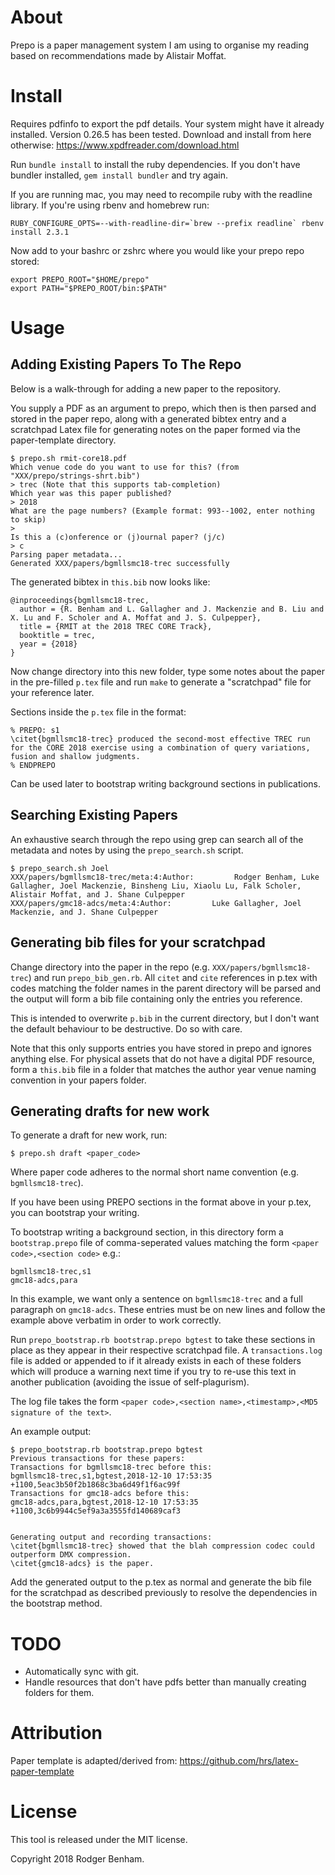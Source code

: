 # About

Prepo is a paper management system I am using to organise my reading based
on recommendations made by Alistair Moffat.

# Install

Requires pdfinfo to export the pdf details. 
Your system might have it already installed. Version 0.26.5 has been tested.
Download and install from here otherwise:
https://www.xpdfreader.com/download.html

Run `bundle install` to install the ruby dependencies.
If you don't have bundler installed, `gem install bundler` and try again.

If you are running mac, you may need to recompile ruby with the
readline library.
If you're using rbenv and homebrew run:
```
RUBY_CONFIGURE_OPTS=--with-readline-dir=`brew --prefix readline` rbenv install 2.3.1
```

Now add to your bashrc or zshrc where you would like your prepo repo stored:
```
export PREPO_ROOT="$HOME/prepo"
export PATH="$PREPO_ROOT/bin:$PATH"
```

# Usage

## Adding Existing Papers To The Repo

Below is a walk-through for adding a new paper to the repository.

You supply a PDF as an argument to prepo, which then is then parsed and stored
in the paper repo, along with a generated bibtex entry and a scratchpad Latex file for 
generating notes on the paper formed via the paper-template directory. 

```
$ prepo.sh rmit-core18.pdf
Which venue code do you want to use for this? (from "XXX/prepo/strings-shrt.bib")
> trec (Note that this supports tab-completion)
Which year was this paper published?
> 2018
What are the page numbers? (Example format: 993--1002, enter nothing to skip)
>
Is this a (c)onference or (j)ournal paper? (j/c)
> c
Parsing paper metadata...
Generated XXX/papers/bgmllsmc18-trec successfully
```

The generated bibtex in `this.bib` now looks like:
```
@inproceedings{bgmllsmc18-trec,
  author = {R. Benham and L. Gallagher and J. Mackenzie and B. Liu and X. Lu and F. Scholer and A. Moffat and J. S. Culpepper},
  title = {RMIT at the 2018 TREC CORE Track},
  booktitle = trec,
  year = {2018}
}
```
Now change directory into this new folder, type some notes about the paper in the pre-filled `p.tex` file and run `make` to generate a "scratchpad" file for your reference later.

Sections inside the `p.tex` file in the format:
```
% PREPO: s1
\citet{bgmllsmc18-trec} produced the second-most effective TREC run for the CORE 2018 exercise using a combination of query variations, fusion and shallow judgments.
% ENDPREPO
```

Can be used later to bootstrap writing background sections in publications. 

## Searching Existing Papers

An exhaustive search through the repo using grep can search all of the metadata 
and notes by using the `prepo_search.sh` script.

```
$ prepo_search.sh Joel
XXX/papers/bgmllsmc18-trec/meta:4:Author:         Rodger Benham, Luke Gallagher, Joel Mackenzie, Binsheng Liu, Xiaolu Lu, Falk Scholer, Alistair Moffat, and J. Shane Culpepper
XXX/papers/gmc18-adcs/meta:4:Author:         Luke Gallagher, Joel Mackenzie, and J. Shane Culpepper
```

## Generating bib files for your scratchpad 

Change directory into the paper in the repo (e.g. `XXX/papers/bgmllsmc18-trec`) and 
run `prepo_bib_gen.rb`. All `citet` and `cite` references in p.tex with codes matching
the folder names in the parent directory will be parsed and the output will form a 
bib file containing only the entries you reference.

This is intended to overwrite `p.bib` in the current directory, but I don't want the 
default behaviour to be destructive. Do so with care.

Note that this only supports entries you have stored in prepo and ignores anything else.
For physical assets that do not have a digital PDF resource, form a `this.bib` file
in a folder that matches the author year venue naming convention in your papers folder.

## Generating drafts for new work

To generate a draft for new work, run:

`$ prepo.sh draft <paper_code>`

Where paper code adheres to the normal short name convention (e.g. `bgmllsmc18-trec`).

If you have been using PREPO sections in the format above in your p.tex, you can bootstrap
your writing.

To bootstrap writing a background section, in this directory form a `bootstrap.prepo` file of comma-seperated values matching the form `<paper code>,<section code>` e.g.:
```
bgmllsmc18-trec,s1
gmc18-adcs,para
```
In this example, we want only a sentence on `bgmllsmc18-trec` and a full paragraph on `gmc18-adcs`. These entries must be on new lines and follow the example above verbatim in order to work correctly.

Run `prepo_bootstrap.rb bootstrap.prepo bgtest` to take these sections in place as they appear in their respective
scratchpad file. A `transactions.log` file is added or appended to if it already exists in each of these folders
which will produce a warning next time if you try to re-use this text in another publication (avoiding the issue of self-plagurism).

The log file takes the form `<paper code>,<section name>,<timestamp>,<MD5 signature of the text>`.

An example output:
```
$ prepo_bootstrap.rb bootstrap.prepo bgtest
Previous transactions for these papers:
Transactions for bgmllsmc18-trec before this:
bgmllsmc18-trec,s1,bgtest,2018-12-10 17:53:35 +1100,5eac3b50f2b1868c3ba6d49f1f6ac99f
Transactions for gmc18-adcs before this:
gmc18-adcs,para,bgtest,2018-12-10 17:53:35 +1100,3c6b9944c5ef9a3a3555fd140689caf3


Generating output and recording transactions:
\citet{bgmllsmc18-trec} showed that the blah compression codec could outperform DMX compression.
\citet{gmc18-adcs} is the paper.
```

Add the generated output to the p.tex as normal and generate the bib file for the scratchpad
as described previously to resolve the dependencies in the bootstrap method.

# TODO

- Automatically sync with git.
- Handle resources that don't have pdfs better than manually creating folders for them.

# Attribution

Paper template is adapted/derived from:
https://github.com/hrs/latex-paper-template

# License

This tool is released under the MIT license.

Copyright 2018 Rodger Benham.
